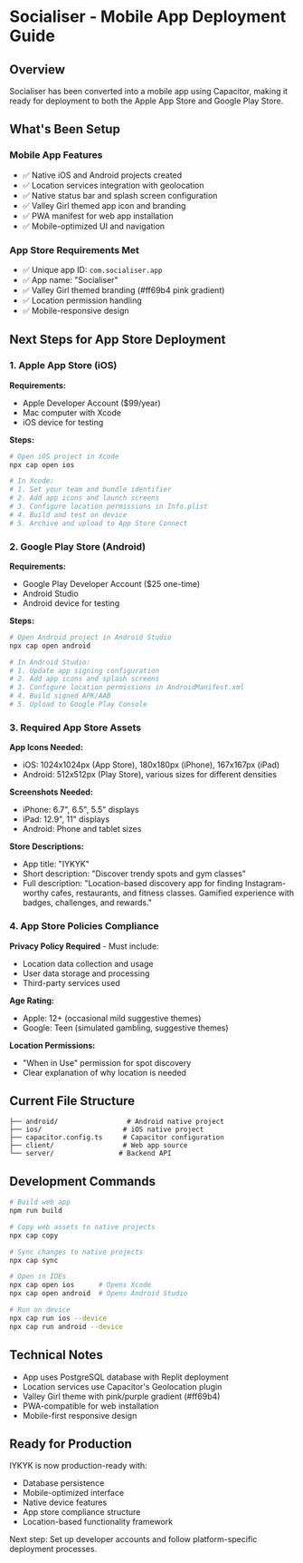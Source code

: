 # Socialiser - Mobile App Deployment Guide

## Overview
Socialiser has been converted into a mobile app using Capacitor, making it ready for deployment to both the Apple App Store and Google Play Store.

## What's Been Setup

### Mobile App Features
- ✅ Native iOS and Android projects created
- ✅ Location services integration with geolocation
- ✅ Native status bar and splash screen configuration
- ✅ Valley Girl themed app icon and branding
- ✅ PWA manifest for web app installation
- ✅ Mobile-optimized UI and navigation

### App Store Requirements Met
- ✅ Unique app ID: `com.socialiser.app`
- ✅ App name: "Socialiser"
- ✅ Valley Girl themed branding (#ff69b4 pink gradient)
- ✅ Location permission handling
- ✅ Mobile-responsive design

## Next Steps for App Store Deployment

### 1. Apple App Store (iOS)
**Requirements:**
- Apple Developer Account ($99/year)
- Mac computer with Xcode
- iOS device for testing

**Steps:**
```bash
# Open iOS project in Xcode
npx cap open ios

# In Xcode:
# 1. Set your team and bundle identifier
# 2. Add app icons and launch screens
# 3. Configure location permissions in Info.plist
# 4. Build and test on device
# 5. Archive and upload to App Store Connect
```

### 2. Google Play Store (Android)
**Requirements:**
- Google Play Developer Account ($25 one-time)
- Android Studio
- Android device for testing

**Steps:**
```bash
# Open Android project in Android Studio
npx cap open android

# In Android Studio:
# 1. Update app signing configuration
# 2. Add app icons and splash screens
# 3. Configure location permissions in AndroidManifest.xml
# 4. Build signed APK/AAB
# 5. Upload to Google Play Console
```

### 3. Required App Store Assets

**App Icons Needed:**
- iOS: 1024x1024px (App Store), 180x180px (iPhone), 167x167px (iPad)
- Android: 512x512px (Play Store), various sizes for different densities

**Screenshots Needed:**
- iPhone: 6.7", 6.5", 5.5" displays
- iPad: 12.9", 11" displays  
- Android: Phone and tablet sizes

**Store Descriptions:**
- App title: "IYKYK"
- Short description: "Discover trendy spots and gym classes"
- Full description: "Location-based discovery app for finding Instagram-worthy cafes, restaurants, and fitness classes. Gamified experience with badges, challenges, and rewards."

### 4. App Store Policies Compliance

**Privacy Policy Required** - Must include:
- Location data collection and usage
- User data storage and processing
- Third-party services used

**Age Rating:**
- Apple: 12+ (occasional mild suggestive themes)
- Google: Teen (simulated gambling, suggestive themes)

**Location Permissions:**
- "When in Use" permission for spot discovery
- Clear explanation of why location is needed

## Current File Structure
```
├── android/                 # Android native project
├── ios/                    # iOS native project
├── capacitor.config.ts     # Capacitor configuration
├── client/                 # Web app source
└── server/                # Backend API
```

## Development Commands
```bash
# Build web app
npm run build

# Copy web assets to native projects
npx cap copy

# Sync changes to native projects
npx cap sync

# Open in IDEs
npx cap open ios      # Opens Xcode
npx cap open android  # Opens Android Studio

# Run on device
npx cap run ios --device
npx cap run android --device
```

## Technical Notes
- App uses PostgreSQL database with Replit deployment
- Location services use Capacitor's Geolocation plugin
- Valley Girl theme with pink/purple gradient (#ff69b4)
- PWA-compatible for web installation
- Mobile-first responsive design

## Ready for Production
IYKYK is now production-ready with:
- Database persistence
- Mobile-optimized interface  
- Native device features
- App store compliance structure
- Location-based functionality framework

Next step: Set up developer accounts and follow platform-specific deployment processes.